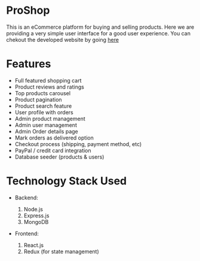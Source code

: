 # ProShop

This is an eCommerce platform for buying and selling products. Here we are providing a very simple user interface for a good user experience. You can chekout the developed website by going [here](https://proshop-0.herokuapp.com/)

# Features

- Full featured shopping cart
- Product reviews and ratings
- Top products carousel
- Product pagination
- Product search feature
- User profile with orders
- Admin product management
- Admin user management
- Admin Order details page
- Mark orders as delivered option
- Checkout process (shipping, payment method, etc)
- PayPal / credit card integration
- Database seeder (products & users)

# Technology Stack Used

- Backend:

  1. Node.js
  1. Express.js
  1. MongoDB

- Frontend:

  1. React.js
  1. Redux (for state management)
